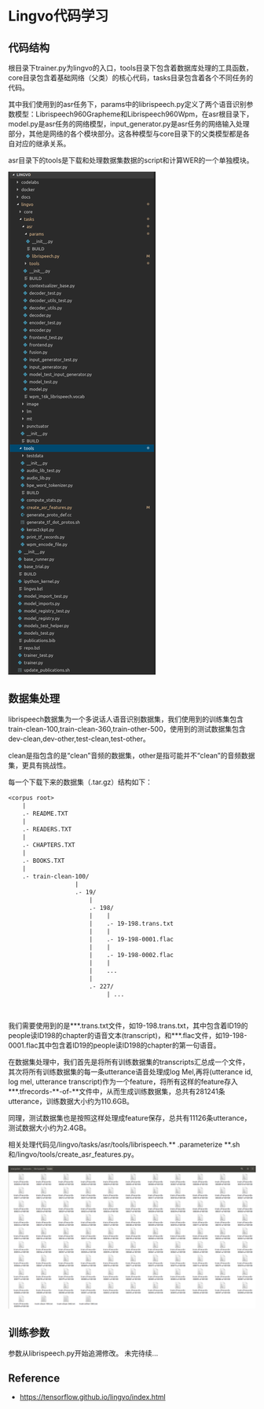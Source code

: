# Lingvo代码学习
## 代码结构
根目录下trainer.py为lingvo的入口，tools目录下包含着数据库处理的工具函数，core目录包含着基础网络（父类）的核心代码，tasks目录包含着各个不同任务的代码。


其中我们使用到的asr任务下，params中的librispeech.py定义了两个语音识别参数模型：Librispeech960Grapheme和Librispeech960Wpm，在asr根目录下，model.py是asr任务的网络模型，input_generator.py是asr任务的网络输入处理部分，其他是网络的各个模块部分。这各种模型与core目录下的父类模型都是各自对应的继承关系。


asr目录下的tools是下载和处理数据集数据的script和计算WER的一个单独模块。

![LINGVO目录结构](https://raw.githubusercontent.com/iamxiaoyubei/lingvo/master/docs/pic/Screenshot%20from%202019-04-29%2019-30-24.png)


## 数据集处理
librispeech数据集为一个多说话人语音识别数据集，我们使用到的训练集包含train-clean-100,train-clean-360,train-other-500，使用到的测试数据集包含dev-clean,dev-other,test-clean,test-other。


clean是指包含的是“clean”音频的数据集，other是指可能并不“clean”的音频数据集，更具有挑战性。


每一个下载下来的数据集（.tar.gz）结构如下：
```
<corpus root>
    |
    .- README.TXT
    |
    .- READERS.TXT
    |
    .- CHAPTERS.TXT
    |
    .- BOOKS.TXT
    |
    .- train-clean-100/
                   |
                   .- 19/
                       |
                       .- 198/
                       |    |
                       |    .- 19-198.trans.txt
                       |    |    
                       |    .- 19-198-0001.flac
                       |    |
                       |    .- 19-198-0002.flac
                       |    |
                       |    ...
                       |
                       .- 227/
                            | ...



```
我们需要使用到的是***.trans.txt文件，如19-198.trans.txt，其中包含着ID19的people读ID198的chapter的语音文本(transcript)，和***.flac文件，如19-198-0001.flac其中包含着ID19的people读ID198的chapter的第一句语音。


在数据集处理中，我们首先是将所有训练数据集的transcripts汇总成一个文件，其次将所有训练数据集的每一条utterance语音处理成log Mel,再将(utterance id, log mel, utterance transcript)作为一个feature，将所有这样的feature存入***.tfrecords-**-of-**文件中，从而生成训练数据集，总共有281241条utterance，训练数据大小约为110.6GB。


同理，测试数据集也是按照这样处理成feature保存，总共有11126条utterance，测试数据大小约为2.4GB。


相关处理代码见/lingvo/tasks/asr/tools/librispeech.** .parameterize **.sh和/lingvo/tools/create_asr_features.py。

![处理后数据集](https://raw.githubusercontent.com/iamxiaoyubei/lingvo/master/docs/pic/image2019-4-29_20-5-7.png)

## 训练参数
参数从librispeech.py开始追溯修改。
未完待续...

## Reference
- https://tensorflow.github.io/lingvo/index.html
